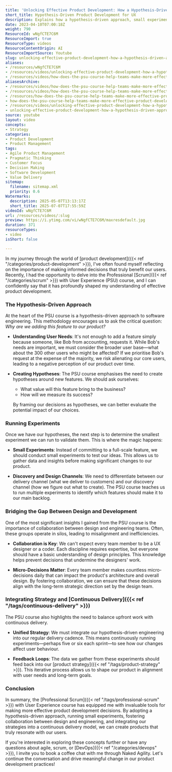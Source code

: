 ```yaml
---
title: 'Unlocking Effective Product Development: How a Hypothesis-Driven Approach Transforms User Experience'
short_title: Hypothesis-Driven Product Development for UX
description: Explains how a hypothesis-driven approach, small experiments, and cross-team collaboration improve product development, user experience, and continuous delivery outcomes.
date: 2023-04-10T07:00:18Z
weight: 790
ResourceId: wNgfCTE7C6M
ResourceImport: true
ResourceType: videos
ResourceContentOrigin: AI
ResourceImportSource: Youtube
slug: unlocking-effective-product-development-how-a-hypothesis-driven-approach-transforms-user-experience
aliases:
- /resources/wNgfCTE7C6M
- /resources/videos/unlocking-effective-product-development-how-a-hypothesis-driven-approach-transforms-user-experience
- /resources/videos/how-does-the-psu-course-help-teams-make-more-effective-product-development-decisions
aliasesArchive:
- /resources/videos/how-does-the-psu-course-help-teams-make-more-effective-product-development-decisions
- /resources/videos/how-does-the-psu-course-help-teams-make-more-effective-product-development-decisions-
- /resources/how-does-the-psu-course-help-teams-make-more-effective-product-development-decisions-
- how-does-the-psu-course-help-teams-make-more-effective-product-development-decisions
- /resources/videos/unlocking-effective-product-development-how-a-hypothesis-driven-approach-transforms-user-experience
- unlocking-effective-product-development-how-a-hypothesis-driven-approach-transforms-user-experience
source: youtube
layout: video
concepts:
- Strategy
categories:
- Product Development
- Product Management
tags:
- Agile Product Management
- Pragmatic Thinking
- Customer Focus
- Decision Making
- Software Development
- Value Delivery
sitemap:
  filename: sitemap.xml
  priority: 0.6
Watermarks:
  description: 2025-05-07T13:13:17Z
  short_title: 2025-07-07T17:55:59Z
videoId: wNgfCTE7C6M
url: /resources/videos/:slug
preview: https://i.ytimg.com/vi/wNgfCTE7C6M/maxresdefault.jpg
duration: 371
resourceTypes:
- video
isShort: false

---
```

In my journey through the world of [product development]({{< ref "/categories/product-development" >}}), I've often found myself reflecting on the importance of making informed decisions that truly benefit our users. Recently, I had the opportunity to delve into the Professional [Scrum]({{< ref "/categories/scrum" >}}) with User Experience (PSU) course, and I can confidently say that it has profoundly shaped my understanding of effective product development. 

### The Hypothesis-Driven Approach

At the heart of the PSU course is a hypothesis-driven approach to software engineering. This methodology encourages us to ask the critical question: *Why are we adding this feature to our product?* 

- **Understanding User Needs**: It's not enough to add a feature simply because someone, like Bob from accounting, requests it. While Bob's needs are important, we must consider the broader user base—what about the 300 other users who might be affected? If we prioritise Bob's request at the expense of the majority, we risk alienating our core users, leading to a negative perception of our product over time.

- **Creating Hypotheses**: The PSU course emphasises the need to create hypotheses around new features. We should ask ourselves:
  - What value will this feature bring to the business?
  - How will we measure its success?
  
  By framing our decisions as hypotheses, we can better evaluate the potential impact of our choices.

### Running Experiments

Once we have our hypotheses, the next step is to determine the smallest experiment we can run to validate them. This is where the magic happens:

- **Small Experiments**: Instead of committing to a full-scale feature, we should conduct small experiments to test our ideas. This allows us to gather data and insights before making significant changes to our product.

- **Discovery and Design Channels**: We need to differentiate between our delivery channel (what we deliver to customers) and our discovery channel (how we figure out what to create). The PSU course teaches us to run multiple experiments to identify which features should make it to our main backlog.

### Bridging the Gap Between Design and Development

One of the most significant insights I gained from the PSU course is the importance of collaboration between design and engineering teams. Often, these groups operate in silos, leading to misalignment and inefficiencies.

- **Collaboration is Key**: We can't expect every team member to be a UX designer or a coder. Each discipline requires expertise, but everyone should have a basic understanding of design principles. This knowledge helps prevent decisions that undermine the designers' work.

- **Micro-Decisions Matter**: Every team member makes countless micro-decisions daily that can impact the product's architecture and overall design. By fostering collaboration, we can ensure that these decisions align with the long-term strategic direction set by the design team.

### Integrating Strategy and [Continuous Delivery]({{< ref "/tags/continuous-delivery" >}})

The PSU course also highlights the need to balance upfront work with continuous delivery. 

- **Unified Strategy**: We must integrate our hypothesis-driven engineering into our regular delivery cadence. This means continuously running experiments—perhaps five or six each sprint—to see how our changes affect user behaviour.

- **Feedback Loops**: The data we gather from these experiments should feed back into our [product strategy]({{< ref "/tags/product-strategy" >}}). This iterative process allows us to shape our product in alignment with user needs and long-term goals.

### Conclusion

In summary, the [Professional Scrum]({{< ref "/tags/professional-scrum" >}}) with User Experience course has equipped me with invaluable tools for making more effective product development decisions. By adopting a hypothesis-driven approach, running small experiments, fostering collaboration between design and engineering, and integrating our strategies into a continuous delivery model, we can create products that truly resonate with our users.

If you're interested in exploring these concepts further or have any questions about agile, scrum, or [DevOps]({{< ref "/categories/devops" >}}), I invite you to book a coffee chat with me through Naked Agility. Let's continue the conversation and drive meaningful change in our product development practices!
